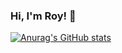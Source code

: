 ### Hi, I'm Roy! 👋

[![Anurag's GitHub stats](https://github-readme-stats.vercel.app/api?username=roychon)](https://github.com/anuraghazra/github-readme-stats)
